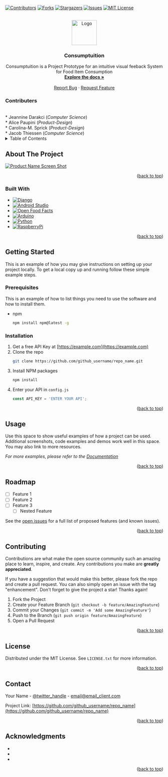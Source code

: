 <!-- Improved compatibility of back to top link: See: https://github.com/othneildrew/Best-README-Template/pull/73 -->
<a name="readme-top"></a>
<!--
*** Thanks for checking out the Best-README-Template. If you have a suggestion
*** that would make this better, please fork the repo and create a pull request
*** or simply open an issue with the tag "enhancement".
*** Don't forget to give the project a star!
*** Thanks again! Now go create something AMAZING! :D
-->



<!-- PROJECT SHIELDS -->
<!--
*** I'm using markdown "reference style" links for readability.
*** Reference links are enclosed in brackets [ ] instead of parentheses ( ).
*** See the bottom of this document for the declaration of the reference variables
*** for contributors-url, forks-url, etc. This is an optional, concise syntax you may use.
*** https://www.markdownguide.org/basic-syntax/#reference-style-links
-->
[![Contributors][contributors-shield]][contributors-url]
[![Forks][forks-shield]][forks-url]
[![Stargazers][stars-shield]][stars-url]
[![Issues][issues-shield]][issues-url]
[![MIT License][license-shield]][license-url]



<!-- PROJECT LOGO -->
<br />
<div align="center">
  <a href="https://github.com/harmless-data/ixd/">
    <img src="images/logo.png" alt="Logo" width="80" height="80">
  </a>

<h3 align="center">Consumptuition</h3>

  <p align="center">
    Consumptuition is a Project Prototype for an intuitive visual feeback System for Food Item Consumption
    <br />
    <a href="https://github.com/harmless-data/ixd/"><strong>Explore the docs »</strong></a>
    <br />
    <br />
    <a href="https://github.com/harmless-data/ixd/issues">Report Bug</a>
    ·
    <a href="https://github.com/harmless-data/ixd/issues">Request Feature</a>
  </p>
</div>

<div align="left">

  <h3>Contributers</h3>
  <br />
  * Jeannine Darakci (<em>Computer Science</em>)
  <br />
  * Alice Paupini (<em>Product-Design</em>)
  <br />
  * Carolina-M. Sprick (<em>Product-Design</em>)
  <br />
  * Jacob Thiessen (<em>Computer Science</em>)
  <br />

</div>



<!-- TABLE OF CONTENTS -->
<details>
  <summary>Table of Contents</summary>
  <ol>
    <li>
      <a href="#about-the-project">About The Project</a>
      <ul>
        <li><a href="#built-with">Built With</a></li>
      </ul>
    </li>
    <li>
      <a href="#getting-started">Getting Started</a>
      <ul>
        <li><a href="#prerequisites">Prerequisites</a></li>
        <li><a href="#installation">Installation</a></li>
      </ul>
    </li>
    <li><a href="#usage">Usage</a></li>
    <li><a href="#roadmap">Roadmap</a></li>
    <li><a href="#contributing">Contributing</a></li>
    <li><a href="#license">License</a></li>
    <li><a href="#contact">Contact</a></li>
    <li><a href="#acknowledgments">Acknowledgments</a></li>
  </ol>
</details>



<!-- ABOUT THE PROJECT -->
## About The Project

[![Product Name Screen Shot][product-screenshot]](https://example.com)

<!--
Here's a blank template to get started: To avoid retyping too much info. Do a search and replace with your text editor for the following: `github_username`, `repo_name`, `twitter_handle`, `linkedin_username`, `email_client`, `email`, `project_title`, `project_description`
-->

<p align="right">(<a href="#readme-top">back to top</a>)</p>



### Built With
* [![Django][Django-shield]][Django-url]
* [![Android Studio][Android-Studio-shield]][Android-Studio-url]
* [![Open Food Facts][Open-Food-Facts-shield]][Open-Food-Facts-url]
* [![Arduino][Arduino-shield]][Arduino-url]
* [![Python][Python-shield]][Python-url]
* [![RaspberryPi][RaspberryPi-shield]][RaspberryPi-url]

<p align="right">(<a href="#readme-top">back to top</a>)</p>



<!-- GETTING STARTED -->
## Getting Started

This is an example of how you may give instructions on setting up your project locally.
To get a local copy up and running follow these simple example steps.

### Prerequisites

This is an example of how to list things you need to use the software and how to install them.
* npm
  ```sh
  npm install npm@latest -g
  ```

### Installation

1. Get a free API Key at [https://example.com](https://example.com)
2. Clone the repo
   ```sh
   git clone https://github.com/github_username/repo_name.git
   ```
3. Install NPM packages
   ```sh
   npm install
   ```
4. Enter your API in `config.js`
   ```js
   const API_KEY = 'ENTER YOUR API';
   ```

<p align="right">(<a href="#readme-top">back to top</a>)</p>



<!-- USAGE EXAMPLES -->
## Usage

Use this space to show useful examples of how a project can be used. Additional screenshots, code examples and demos work well in this space. You may also link to more resources.

_For more examples, please refer to the [Documentation](https://example.com)_

<p align="right">(<a href="#readme-top">back to top</a>)</p>



<!-- ROADMAP -->
## Roadmap

- [ ] Feature 1
- [ ] Feature 2
- [ ] Feature 3
    - [ ] Nested Feature

See the [open issues](https://github.com/github_username/repo_name/issues) for a full list of proposed features (and known issues).

<p align="right">(<a href="#readme-top">back to top</a>)</p>



<!-- CONTRIBUTING -->
## Contributing

Contributions are what make the open source community such an amazing place to learn, inspire, and create. Any contributions you make are **greatly appreciated**.

If you have a suggestion that would make this better, please fork the repo and create a pull request. You can also simply open an issue with the tag "enhancement".
Don't forget to give the project a star! Thanks again!

1. Fork the Project
2. Create your Feature Branch (`git checkout -b feature/AmazingFeature`)
3. Commit your Changes (`git commit -m 'Add some AmazingFeature'`)
4. Push to the Branch (`git push origin feature/AmazingFeature`)
5. Open a Pull Request

<p align="right">(<a href="#readme-top">back to top</a>)</p>



<!-- LICENSE -->
## License

Distributed under the MIT License. See `LICENSE.txt` for more information.

<p align="right">(<a href="#readme-top">back to top</a>)</p>



<!-- CONTACT -->
## Contact

Your Name - [@twitter_handle](https://twitter.com/twitter_handle) - email@email_client.com

Project Link: [https://github.com/github_username/repo_name](https://github.com/github_username/repo_name)

<p align="right">(<a href="#readme-top">back to top</a>)</p>



<!-- ACKNOWLEDGMENTS -->
## Acknowledgments

* []()
* []()
* []()

<p align="right">(<a href="#readme-top">back to top</a>)</p>



<!-- MARKDOWN LINKS & IMAGES -->
<!-- https://www.markdownguide.org/basic-syntax/#reference-style-links -->

<!-- Shields -->
[Django-shield]:https://img.shields.io/badge/django-092e20?style=for-the-badge&logo=django
[Arduino-shield]:https://img.shields.io/badge/Arduino-00979D?style=for-the-badge&logo=arduino&logoColor=ffffff
[Android-Studio-shield]:https://img.shields.io/badge/Android%20Studio-3DDC84?style=for-the-badge&logo=androidstudio&logoColor=ffffff
[Open-Food-Facts-shield]:https://img.shields.io/badge/%F0%9F%8D%94Open%20Food%20Facts-f79d0c?style=for-the-badge
[Python-shield]:https://img.shields.io/badge/Python-3776AB?style=for-the-badge&logo=python&logoColor=ffffff
[RaspberryPi-shield]:https://img.shields.io/badge/Raspberry%20Pi-A22846?style=for-the-badge&logo=raspberrypi&logoColor=ffffff

<!-- Urls -->
[Django-url]: https://www.djangoproject.com/
[Android-Studio-url]: https://developer.android.com/studio?gclid=CjwKCAiAxvGfBhB-EiwAMPakqhGUfCptIhL-_sTv5W8YzHWElGa_WzftFN2eKLaKppUgQ3iy4BmkPhoCgggQAvD_BwE&gclsrc=aw.ds
[Arduino-url]:https://www.arduino.cc/
[Open-Food-Facts-url]:https://world.openfoodfacts.org/
[Python-url]:https://www.python.org/
[RaspberryPi-url]:https://www.raspberrypi.org/


[contributors-shield]: https://img.shields.io/github/contributors/harmless-data/ixd.svg?style=for-the-badge
[contributors-url]: https://github.com/harmless-data/ixd/graphs/contributors
[forks-shield]: https://img.shields.io/github/forks/harmless-data/ixd.svg?style=for-the-badge
[forks-url]: https://github.com/harmless-data/ixd/network/members
[stars-shield]: https://img.shields.io/github/stars/harmless-data/ixd.svg?style=for-the-badge
[stars-url]: https://github.com/harmless-data/ixd/stargazers
[issues-shield]: https://img.shields.io/github/issues/harmless-data/ixd.svg?style=for-the-badge
[issues-url]: https://github.com/harmless-data/ixd/issues
[license-shield]: https://img.shields.io/github/license/harmless-data/ixd.svg?style=for-the-badge
[license-url]: https://github.com/harmless-data/ixd/blob/main/LICENSE.txt
[linkedin-shield]: https://img.shields.io/badge/-LinkedIn-black.svg?style=for-the-badge&logo=linkedin&colorB=555
[product-screenshot]: images/screenshot.png